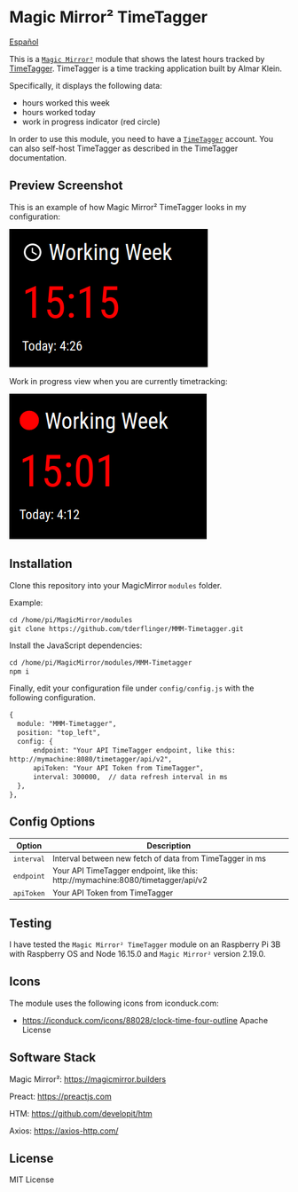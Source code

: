 # Magic Mirror² TimeTagger

[Español](./README_es.md)

This is a [`Magic Mirror²`](https://magicmirror.builders/) module that shows the latest hours tracked by [TimeTagger](https://timetagger.app).
TimeTagger is a time tracking application built by Almar Klein.

Specifically, it displays the following data:
- hours worked this week
- hours worked today
- work in progress indicator (red circle)

In order to use this module, you need to have a [`TimeTagger`](https://timetagger.app) account. You can also self-host TimeTagger
as described in the TimeTagger documentation.

## Preview Screenshot

This is an example of how Magic Mirror² TimeTagger looks in my configuration:

![Magic Mirror² TimeTagger exmaple screen](./doc/mmm-timetagger-screenshot-1.png)

Work in progress view when you are currently timetracking:

![Magic Mirror² TimeTagger exmaple work in progress screen](./doc/mmm-timetagger-screenshot-2.png)

## Installation

Clone this repository into your MagicMirror `modules` folder.

Example:

```
cd /home/pi/MagicMirror/modules
git clone https://github.com/tderflinger/MMM-Timetagger.git
```

Install the JavaScript dependencies:

```
cd /home/pi/MagicMirror/modules/MMM-Timetagger
npm i
```

Finally, edit your configuration file under `config/config.js` with the following configuration.
```
{	
  module: "MMM-Timetagger",
  position: "top_left",
  config: {
	  endpoint: "Your API TimeTagger endpoint, like this: http://mymachine:8080/timetagger/api/v2",
	  apiToken: "Your API Token from TimeTagger",
	  interval: 300000,  // data refresh interval in ms
  },
},
```

## Config Options

| **Option**        | **Description** |
| --- | --- |
| `interval`      | Interval between new fetch of data from TimeTagger in ms |
| `endpoint`      | Your API TimeTagger endpoint, like this: http://mymachine:8080/timetagger/api/v2 |
| `apiToken`      | Your API Token from TimeTagger |

## Testing

I have tested the `Magic Mirror² TimeTagger` module on an Raspberry Pi 3B with Raspberry OS
and Node 16.15.0 and `Magic Mirror²` version 2.19.0.

## Icons

The module uses the following icons from iconduck.com:

- https://iconduck.com/icons/88028/clock-time-four-outline Apache License

## Software Stack

Magic Mirror²: https://magicmirror.builders

Preact: https://preactjs.com

HTM: https://github.com/developit/htm

Axios: https://axios-http.com/

## License

MIT License